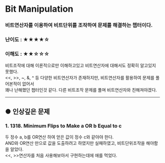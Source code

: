 Bit Manipulation
===
### 비트연산자를 이용하여 비트단위를 조작하여 문제를 해결하는 챕터이다.
### 난이도 : ★★★★☆
### 이해도 : ★★☆☆☆
비트조작에 대해 이론적으로만 이해하고있고 비트연산자에 대해서도 정확히 알고있지 못했다.  
<<, >>, ~, &, ^ 등 다양한 비트연산자가 존재하지만, 비트연산자를 활용하여 문제를 풀어본적이 없어서  
꽤나 난해했던 챕터인것 같다. 다른 비트조작 문제를 풀며 비트연산자와 친해져야겠다.  
****
## ● 인상깊은 문제
### 1. 1318. Minimum Flips to Make a OR b Equal to c
두 정수 a, b를 OR연산 하여 얻은 값이 정수 c와 같아야 한다.  
AND와 OR연산 만으로 값을 도출하려고 하였지만 실패하였고, 비트단위조작을 해야함을 알았다.  
<<, >>연산자를 처음 사용해보아서 구현하는데에 애를 먹었다.
